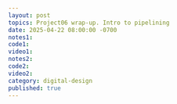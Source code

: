 ```yaml
---
layout: post
topics: Project06 wrap-up. Intro to pipelining
date: 2025-04-22 08:00:00 -0700
notes1: 
code1: 
video1: 
notes2: 
code2: 
video2: 
category: digital-design
published: true
---
```

